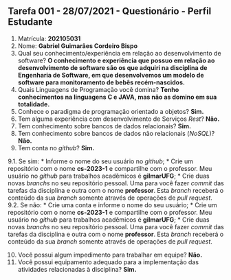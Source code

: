 ## Tarefa 001 - 28/07/2021 - Questionário - Perfil Estudante

1. Matrícula: **202105031**
2. Nome: **Gabriel Guimarães Cordeiro Bispo**
3. Qual seu conhecimento/experiência em relação ao desenvolvimento de software? **O conhecimento e experiência que possuo em relação ao desenvolvimento de software são os que adquiri na disciplina de Engenharia de Software, em que desenvolvemos um modelo de software para monitoramento de bebês recém-nascidos.**
4. Quais Linguagens de Programação você domina? **Tenho conhecimentos na linguagens C e JAVA, mas não as domino em sua totalidade.**
5. Conhece o paradigma de programação orientado a objetos? **Sim.**
6. Tem alguma experiência com desenvolvimento de Serviços _Rest_? **Não.**
7. Tem conhecimento sobre bancos de dados relacionais? **Sim.**
8. Tem conhecimento sobre bancos de dados não relacionais (_NoSQL_)? **Não.**
9. Tem conta no _github_? **Sim.**

  9.1.  Se sim:
      * Informe o nome do seu usuário no _github_;
      * Crie um repositório com o nome **cs-2023-1** e compartilhe com o professor. Meu usuário no _github_ para trabalhos acadêmicos é **gilmarUFG**;
      * Crie duas novas _branchs_ no seu repositório pessoal. Uma para você fazer _commit_ das tarefas da disciplina e outra com o nome **professor**. Esta _branch_ receberá o conteúdo da sua _branch_ somente através de operações de _pull request_.
      9.2.  Se não:
      *  Crie uma conta e informe o nome do seu usuário;
      *  Crie um repositório com o nome **cs-2023-1** e compartilhe com o professor.  Meu usuário no _github_ para trabalhos acadêmicos é **gilmarUFG**;
      * Crie duas novas _branchs_ no seu repositório pessoal. Uma para você fazer _commit_ das tarefas da disciplina e outra com o nome **professor**. Esta _branch_ receberá o conteúdo da sua _branch_ somente através de operações de _pull request_.
      
10. Você possui algum impedimento para trabalhar em equipe? **Não.**
11. Você possui equipamento adequado para a implementação das atividades relacionadas à disciplina? **Sim.**
